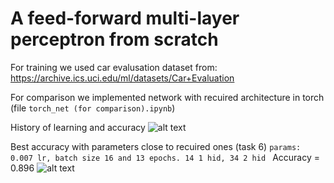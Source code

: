 # A feed-forward multi-layer perceptron from scratch

For training we used car evalusation dataset from:
https://archive.ics.uci.edu/ml/datasets/Car+Evaluation

For comparison we implemented network with recuired architecture in torch (file ```torch_net (for comparison).ipynb```)

History of learning and accuracy 
![alt text](https://github.com/kzorina/neural_net_from_scratch/blob/master/history.png)

Best accuracy with parameters close to recuired ones (task 6)
```params:  0.007 lr, batch size 16 and 13 epochs. 14 1 hid, 34 2 hid ```
Accuracy = 0.896
![alt text](https://github.com/kzorina/neural_net_from_scratch/blob/master/net%20with%20batch%20size%2016%20and%2013%20epochs.%2014%201%20hid%2C%2034%202%20hid.png)
